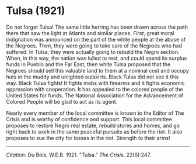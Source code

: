 <!--
title:   Tulsa
author:  Du Bois, W.E.B.
journal: The Crisis
year:    1921
volume:  22
issue:   6
pages:   247
-->

# Tulsa (1921)

Do not forget Tulsa! The same little herring has been drawn across the path there that saw the light at Atlanta and similar places. *First*, great moral indignation was announced on the part of the white people at the abuse of the  Negroes. *Then*, they were going to take care of the Negroes who had suffered. In Tulsa, they were actually going to rebuild the Negro section. When, in this way, the nation was lulled to rest, and could spend its surplus funds in Pueblo and the Far East, then white Tulsa proposed that the Negroes should sell this valuable land to them at a nominal cost and occupy huts in the muddy and unlighted outskirts. Black Tulsa did not see it this way. Black Tulsa fights! It fights mobs with firearms and it fights economic oppression with cooperation. It has appealed to the colored people of the United States for funds. The National Association for the Advancement of Colored People will be glad to act as its agent. 

Nearly every member of the local committee is known to the Editor of <span class="small-caps">The Crisis</span> and is worthy of confidence and support. This local committee proposes to restore Negro real estate, rebuild stores and homes, and go right back to work in the same peaceful pursuits as before the riot. It also proposes to sue the city for losses in the riot. Strength to their arms! 

_________________
*Citation:* Du Bois, W.E.B. 1921. "Tulsa." *The Crisis*. 22(6):247.